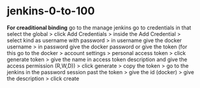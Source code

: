 # jenkins-0-to-100


**For creaditional binding**
go to the manage jenkins
go to credentials in that select the global > click Add Credentials >
inside the Add Credential > select kind as username with password > in username give the docker username > in password give the docker password or give the token (for this go to the docker > account settings > personal access token > click generate token > give the name in access token description and give the access permission (R,W,D)) > click generate > copy the token > go to the jenkins in the password session past the token > give the id (docker) > give the description > click create


